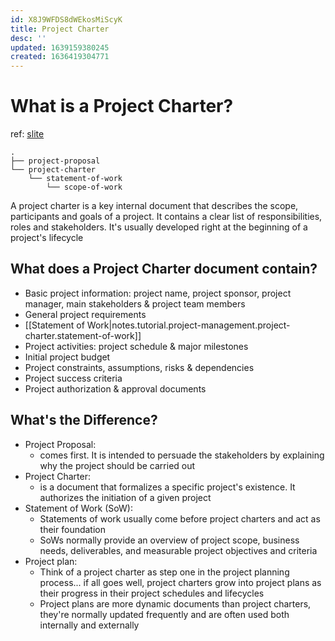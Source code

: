 ```yaml
---
id: X8J9WFDS8dWEkosMiScyK
title: Project Charter
desc: ''
updated: 1639159380245
created: 1636419304771
---
```

# What is a Project Charter?

ref: [slite](https://slite.com/learn/project-charter)
```
.
├── project-proposal
└── project-charter
    └── statement-of-work
        └── scope-of-work
```
A project charter is a key internal document that describes the scope, participants and goals of a project. It contains a clear list of responsibilities, roles and stakeholders. It's usually developed right at the beginning of a project's lifecycle

## What does a Project Charter document contain?

- Basic project information: project name, project sponsor, project manager, main stakeholders & project team members
- General project requirements
- [[Statement of Work|notes.tutorial.project-management.project-charter.statement-of-work]]
- Project activities: project schedule & major milestones
- Initial project budget
- Project constraints, assumptions, risks & dependencies
- Project success criteria
- Project authorization & approval documents

## What's the Difference?

- Project Proposal: 
    - comes first. It is intended to persuade the stakeholders by explaining why the project should be carried out
- Project Charter:
    - is a document that formalizes a specific project's existence. It authorizes the initiation of a given project
- Statement of Work (SoW):
    - Statements of work usually come before project charters and act as their foundation
    - SoWs normally provide an overview of project scope, business needs, deliverables, and measurable project objectives and criteria
- Project plan:
    - Think of a project charter as step one in the project planning process... if all goes well, project charters grow into project plans as their progress in their project schedules and lifecycles
    - Project plans are more dynamic documents than project charters,  they're normally updated frequently and are often used both internally and externally